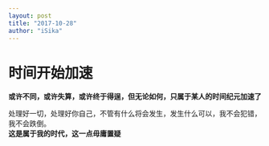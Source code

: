 ```yaml
---
layout: post
title: "2017-10-28"
author: "iSika"
---
```

# 时间开始加速
**或许不同，或许失算，或许终于得逞，但无论如何，只属于某人的时间纪元加速了**  

处理好一切，处理好你自己，不管有什么将会发生，发生什么可以，我不会犯错，我不会跌倒。  
**这是属于我的时代，这一点毋庸置疑**